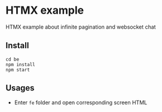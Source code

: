 # HTMX example

HTMX example about infinite pagination and websocket chat

## Install
```
cd be
npm install
npm start
```

## Usages
- Enter `fe` folder and open corresponding screen HTML

